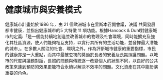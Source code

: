 # 健康城市與安養模式
健康城市計畫始於1986 年，由 21 個歐洲城市在里斯本召開會議，決議 共同發展都市健康，並指出健康城市的5 大特徵 11 項功能。根據Hancock & Duhl對健康城市的定義:「是一個能持續地創造並改善城市的物理及社會環境，同時能擴充及強化其社區資源，使人們能夠相互支持，以實行其所有的生活功能，並發揮最大潛能的城市」。在多數人關注的社會、環境之外，作為評斷城市健康的重要指標，市民的健康亦是一大重點，而其中最被忽視的莫過於長者的安養及長期照護問題。以城市的尺度與議題對話，長照的問題與傳統逐一改變個人的狀態不同，以良好的公共政策來達到預防的效果更能符合永續以解決不效率的問題。文化資產在其中能扮演重要的角色。